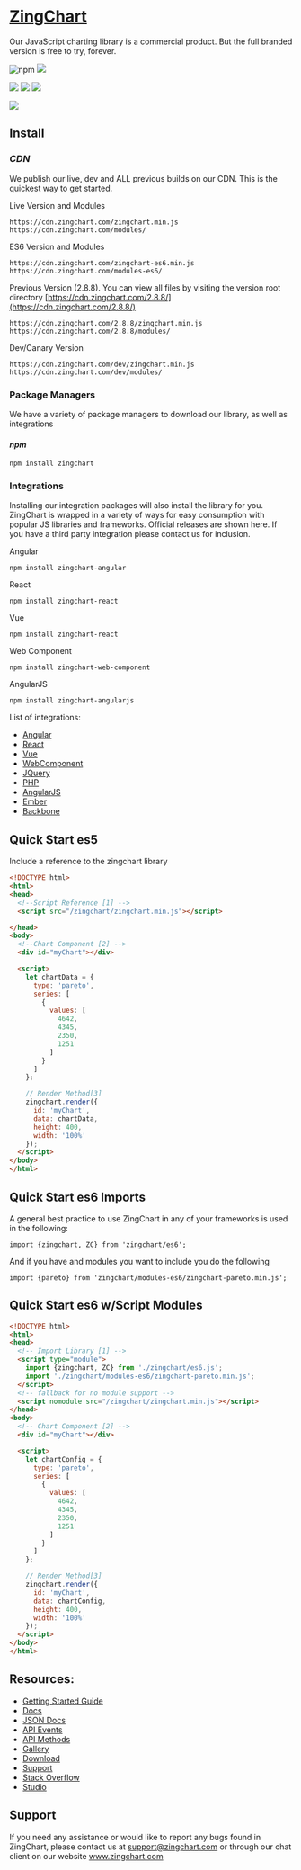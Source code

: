 # [ZingChart](https://www.zingchart.com/)

Our JavaScript charting library is a commercial product. But the full branded version is free to try, forever.

![npm](https://img.shields.io/npm/v/zingchart)
![](https://img.shields.io/npm/dw/zingchart)

![](https://img.shields.io/david/zingchart/zingchart)
![](https://img.shields.io/david/peer/zingchart/zingchart)
![](https://img.shields.io/david/dev/zingchart/zingchart)

![](https://d2ddoduugvun08.cloudfront.net/items/0h0Z183K27213h0H0x1n/Screen%20Recording%202020-03-05%20at%2001.45%20PM.gif)

## Install


### *CDN*

We publish our live, dev and ALL previous builds on our CDN. This is the quickest way to get started.

Live Version and Modules
```
https://cdn.zingchart.com/zingchart.min.js
https://cdn.zingchart.com/modules/
```

ES6 Version and Modules
```
https://cdn.zingchart.com/zingchart-es6.min.js
https://cdn.zingchart.com/modules-es6/
```

Previous Version (2.8.8). You can view all files by visiting the version root directory [https://cdn.zingchart.com/2.8.8/](https://cdn.zingchart.com/2.8.8/)
```
https://cdn.zingchart.com/2.8.8/zingchart.min.js
https://cdn.zingchart.com/2.8.8/modules/
```

Dev/Canary Version
```
https://cdn.zingchart.com/dev/zingchart.min.js
https://cdn.zingchart.com/dev/modules/
```

### Package Managers

We have a variety of package managers to download our library, as well as integrations


#### *npm*
```
npm install zingchart
```

### Integrations
Installing our integration packages will also install the library for you. ZingChart is wrapped in a variety of ways for easy consumption with popular JS libraries and frameworks. Official releases are shown here.  If you have a third party integration please contact us for inclusion.

Angular
```
npm install zingchart-angular
```

React
```
npm install zingchart-react
```

Vue
```
npm install zingchart-react
```

Web Component
``` 
npm install zingchart-web-component
```

AngularJS
```
npm install zingchart-angularjs
```

List of integrations:
* [Angular](https://github.com/zingchart/zingchart-angular)
* [React](https://github.com/zingchart/zingchart-react)
* [Vue](https://github.com/zingchart/zingchart-vue)
* [WebComponent](https://github.com/zingchart/zingchart-web-component)
* [JQuery](https://github.com/zingchart/ZingChart-jQuery)
* [PHP](https://github.com/zingchart/ZingChart-PHP)
* [AngularJS](https://github.com/zingchart/ZingChart-AngularJS)
* [Ember](https://github.com/zingchart/ember-zingchart)
* [Backbone](https://github.com/zingchart/backbone-zingchart)

## Quick Start es5 
Include a reference to the zingchart library

```html
<!DOCTYPE html>
<html>
<head>
  <!--Script Reference [1] -->
  <script src="/zingchart/zingchart.min.js"></script>

</head>
<body>
  <!--Chart Component [2] -->
  <div id="myChart"></div>

  <script>
    let chartData = {
      type: 'pareto',
      series: [
        {
          values: [
            4642,
            4345,
            2350,
            1251
          ]
        }
      ]
    };

    // Render Method[3]
    zingchart.render({ 
      id: 'myChart',
      data: chartData,
      height: 400,
      width: '100%'
    });
  </script>
</body>
</html>
```

## Quick Start es6 Imports
A general best practice to use ZingChart in any of your frameworks is used in the following:

`import {zingchart, ZC} from 'zingchart/es6';`

And if you have and modules you want to include you do the following

`import {pareto} from 'zingchart/modules-es6/zingchart-pareto.min.js';`


## Quick Start es6 w/Script Modules

```html
<!DOCTYPE html>
<html>
<head>
  <!-- Import Library [1] -->
  <script type="module">
    import {zingchart, ZC} from './zingchart/es6.js';
    import './zingchart/modules-es6/zingchart-pareto.min.js';
  </script>
  <!-- fallback for no module support -->
  <script nomodule src="/zingchart/zingchart.min.js"></script>
</head>
<body>
  <!-- Chart Component [2] -->
  <div id="myChart"></div>

  <script>
    let chartConfig = {
      type: 'pareto',
      series: [
        {
          values: [
            4642,
            4345,
            2350,
            1251
          ]
        }
      ]
    };

    // Render Method[3]
    zingchart.render({ 
      id: 'myChart',
      data: chartConfig,
      height: 400,
      width: '100%'
    });
  </script>
</body>
</html>
```

## Resources: 
* [Getting Started Guide](https://www.zingchart.com/docs/getting-started/your-first-javascript-chart)
* [Docs](http://www.zingchart.com/docs) 
* [JSON Docs](https://www.zingchart.com/docs/api/json-configuration)
* [API Events](https://www.zingchart.com/docs/events/all-events)
* [API Methods](https://www.zingchart.com/docs/methods/all-methods)
* [Gallery](https://www.zingchart.com/gallery/) 
* [Download](https://www.zingchart.com/download/)
* [Support](https://www.zingchart.com/support)
* [Stack Overflow](https://stackoverflow.com/search?q=zingchart)
* [Studio](https://app.zingsoft.com)


<!-- ## Browserify
This package supports the CommonJS module format to be used with bundlers such as [Browserify](http://browserify.org/) when being used with NPM.

Usage : `var zingchart = require('zingchart');`



## Package Directory
The package includes the following:
```
|   README.md
├── client
│   ├── zingchart.min.js
│   ├── modules
├── custom
│   ├── build.js
|   ...
``` -->


## Support
If you need any assistance or would like to report any bugs found in ZingChart, please contact us at support@zingchart.com or through our chat client on our website www.zingchart.com
